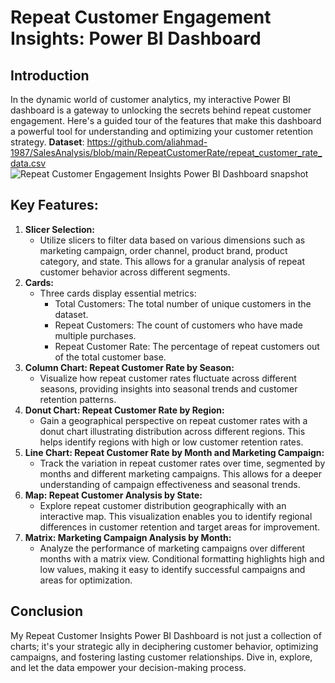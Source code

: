 # **Repeat Customer Engagement Insights: Power BI Dashboard**


## Introduction
In the dynamic world of customer analytics, my interactive Power BI dashboard is a gateway to unlocking the secrets behind repeat customer engagement. Here's a guided tour of the features that make this dashboard a powerful tool for understanding and optimizing your customer retention strategy.
**Dataset**: https://github.com/aliahmad-1987/SalesAnalysis/blob/main/RepeatCustomerRate/repeat_customer_rate_data.csv  <br> 
![Repeat Customer Engagement Insights Power BI Dashboard snapshot](https://github.com/AnannyaMazumder/Repeat-Customer-Engagement-Insights--Power-BI-Dashboard/assets/138116291/4be2da6e-59e6-403c-9f86-175642187380)


## Key Features:

1. **Slicer Selection:**
    - Utilize slicers to filter data based on various dimensions such as marketing campaign, order channel, product brand, product category, and state. This allows for a granular analysis of repeat customer behavior across different segments.
2. **Cards:**
    - Three cards display essential metrics:
        - Total Customers: The total number of unique customers in the dataset.
        - Repeat Customers: The count of customers who have made multiple purchases.
        - Repeat Customer Rate: The percentage of repeat customers out of the total customer base.
3. **Column Chart: Repeat Customer Rate by Season:**
    - Visualize how repeat customer rates fluctuate across different seasons, providing insights into seasonal trends and customer retention patterns.
4. **Donut Chart: Repeat Customer Rate by Region:**
    - Gain a geographical perspective on repeat customer rates with a donut chart illustrating distribution across different regions. This helps identify regions with high or low customer retention rates.
5. **Line Chart: Repeat Customer Rate by Month and Marketing Campaign:**
    - Track the variation in repeat customer rates over time, segmented by months and different marketing campaigns. This allows for a deeper understanding of campaign effectiveness and seasonal trends.
6. **Map: Repeat Customer Analysis by State:**
    - Explore repeat customer distribution geographically with an interactive map. This visualization enables you to identify regional differences in customer retention and target areas for improvement.
7. **Matrix: Marketing Campaign Analysis by Month:**
    - Analyze the performance of marketing campaigns over different months with a matrix view. Conditional formatting highlights high and low values, making it easy to identify successful campaigns and areas for optimization.


## Conclusion
My Repeat Customer Insights Power BI Dashboard is not just a collection of charts; it's your strategic ally in deciphering customer behavior, optimizing campaigns, and fostering lasting customer relationships. Dive in, explore, and let the data empower your decision-making process.

